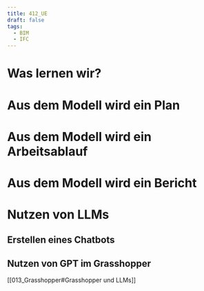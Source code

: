 ```yaml
---
title: 412_UE
draft: false
tags:
  - BIM
  - IFC
---
```


# Was lernen wir?


# Aus dem Modell wird ein Plan




# Aus dem Modell wird ein Arbeitsablauf





# Aus dem Modell wird ein Bericht






# Nutzen von LLMs 


## Erstellen eines Chatbots


## Nutzen von GPT im Grasshopper

[[013_Grasshopper#Grasshopper und LLMs]]


